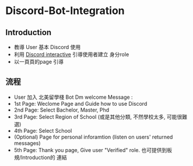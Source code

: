 # Discord-Bot-Integration

## Introduction 
* 教導 User 基本 Discord 使用
* 利用 [Discord interactive](https://github.com/astariul/discord_interactive_help) 引導使用者建立 身分role
* 以一頁頁的page 引導


## 流程
* User 加入 北美留學棧
Bot Dm welcome Message :
* 1st Page: Weclome Page and Guide how to use Discord
* 2nd Page: Select Bachelor, Master, Phd
* 3rd Page: Select Region of School (或是其他分類, 不然學校太多, 可能很難選)
* 4th Page: Select School
* (Optional) Page for personal inforamtion (listen on users' returned messages)
* 5th Page: Thank you page, Give user "Verified" role. 也可提供到板規/Introduction的 連結

